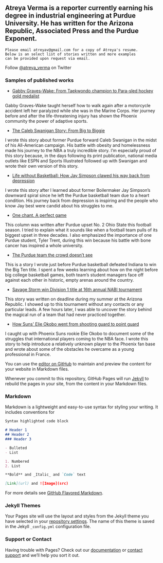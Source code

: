 ## Atreya Verma is a reporter currently earning his degree in industrial engineering at Purdue University. He has written for the Arizona Republic, Associated Press and the Purdue Exponent.

```
Please email atreyav@gmail.com for a copy of Atreya's resume.
Below is an select list of stories written and more examples
can be provided upon request via email.
```
Follow [@atreya_verma](https://twitter.com/atreya_verma) on Twitter

### Samples of published works

* [Gabby Graves-Wake: From Taekwondo champion to Para-sled hockey gold medalist](https://www.azcentral.com/story/sports/olympics/2018/07/04/marine-veteran-excels-adaptive-sports-after-motorcycle-accident/703387002/)

Gabby Graves-Wake taught herself how to walk again after a motorcycle accident left her paralyzed while she was in the Marine Corps. Her journey before and after the life-threatening injury has shown the Phoenix community the power of adaptive sports.

* [The Caleb Swanigan Story: From Big to Biggie](https://www.purdueexponent.org/sports/article_0a0a36a1-48d5-575c-be8a-82342c1e19c8.html#comments)

I wrote this story about former Purdue forward Caleb Swanigan in the midst of his All-American campaign. His battle with obesity and homelessness made his journey to the NBA a truly incredible story. I’m especially proud of this story because, in the days following its print publication, national media outlets like ESPN and Sports Illustrated followed up with Swanigan and wrote their own version of this story.

* [Life without Basketball: How Jay Simpson clawed his way back from depression](https://www.purdueexponent.org/sports/article_0a7f5205-77b7-5c78-8f31-0a6ba83d9328.html#comments)

I wrote this story after I learned about former Boilermaker Jay Simpson’s downward spiral since he left the Purdue basketball team due to a heart condition. His journey back from depression is inspiring and the people who know Jay best were candid about his struggles to me.

* [One chant. A perfect game](https://www.purdueexponent.org/sports/article_9cf29f84-a6e5-5e08-950d-e4709079448f.html)

This column was written after Purdue upset No. 2 Ohio State this football season. I tried to explain what it sounds like when a football team pulls of its biggest upset in three decades. I also emphasized the importance of one Purdue student, Tyler Trent, during this win because his battle with bone cancer has inspired a whole university.


* [The Purdue team the crowd doesn’t see](https://www.purdueexponent.org/sports/mens/basketball/article_bbbf7ac5-9f7f-5b57-9c02-62965eebe868.html)

This is a story I wrote just before Purdue basketball defeated Indiana to win the Big Ten title. I spent a few weeks learning about how on the night before big college basketball games, both team’s student managers face off against each other in historic, empty arenas around the country.

* [Savage Storm win Division 1 title at 16th annual NABI tournament](https://www.azcentral.com/story/sports/high-school/2018/07/14/savage-storm-capture-boys-division-1-nabi-tournament-title/786012002/)

This story was written on deadline during my summer at the Arizona Republic. I showed up to this tournament without any contacts or any particular leads. A few hours later, I was able to uncover the story behind the magical run of a team that had never practiced together.

* [How Suns' Elie Okobo went from shooting guard to point guard](https://www.azcentral.com/story/sports/nba/suns/2018/07/07/how-phoenix-suns-elie-okobo-went-shooting-guard-point-guard/766022002/)

I caught up with Phoenix Suns rookie Elie Okobo to document some of the struggles that international players coming to the NBA face. I wrote this story to help introduce a relatively unknown player to the Phoenix fan base and wrote about some of the obstacles he overcame as a young professional in France.












You can use the [editor on GitHub](https://github.com/atreyav/atreya-writes/edit/master/README.md) to maintain and preview the content for your website in Markdown files.

Whenever you commit to this repository, GitHub Pages will run [Jekyll](https://jekyllrb.com/) to rebuild the pages in your site, from the content in your Markdown files.

### Markdown

Markdown is a lightweight and easy-to-use syntax for styling your writing. It includes conventions for

```markdown
Syntax highlighted code block

# Header 1
## Header 2
### Header 3

- Bulleted
- List

1. Numbered
2. List

**Bold** and _Italic_ and `Code` text

[Link](url) and ![Image](src)
```

For more details see [GitHub Flavored Markdown](https://guides.github.com/features/mastering-markdown/).

### Jekyll Themes

Your Pages site will use the layout and styles from the Jekyll theme you have selected in your [repository settings](https://github.com/atreyav/atreya-writes/settings). The name of this theme is saved in the Jekyll `_config.yml` configuration file.

### Support or Contact

Having trouble with Pages? Check out our [documentation](https://help.github.com/categories/github-pages-basics/) or [contact support](https://github.com/contact) and we’ll help you sort it out.
